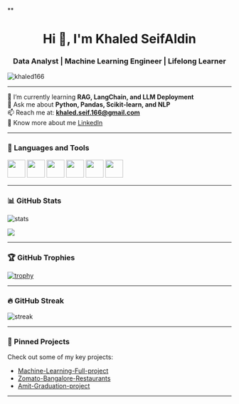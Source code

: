 **<h1 align="center">Hi 👋, I'm Khaled SeifAldin</h1>
<h3 align="center">Data Analyst | Machine Learning Engineer | Lifelong Learner</h3>

<p align="left"> 
  <img src="https://komarev.com/ghpvc/?username=khaled166&label=Profile%20views&color=0e75b6&style=flat" alt="khaled166" /> 
</p>

---

🌱 I’m currently learning **RAG, LangChain, and LLM Deployment**  
💬 Ask me about **Python, Pandas, Scikit-learn, and NLP**  
📫 Reach me at: **khaled.seif.166@gmail.com**  
📄 Know more about me [LinkedIn]([https://linkedin.com/in/YOUR-LINK-HERE](https://www.linkedin.com/in/khaled-seifaldin-089a7a1b7/))  

---

### 🧰 Languages and Tools
<p align="left">
  <img src="https://cdn.jsdelivr.net/gh/devicons/devicon/icons/python/python-original.svg" height="40"/>
  <img src="https://cdn.jsdelivr.net/gh/devicons/devicon/icons/mysql/mysql-original.svg" height="40"/>
  <img src="https://cdn.jsdelivr.net/gh/devicons/devicon/icons/git/git-original.svg" height="40"/>
  <img src="https://cdn.jsdelivr.net/gh/devicons/devicon/icons/jupyter/jupyter-original.svg" height="40"/>
  <img src="https://cdn.jsdelivr.net/gh/devicons/devicon/icons/tensorflow/tensorflow-original.svg" height="40"/>
  <img src="https://cdn.jsdelivr.net/gh/devicons/devicon/icons/linux/linux-original.svg" height="40"/>
</p>

---

### 📊 GitHub Stats
<p align="left">
  <img src="https://github-readme-stats.vercel.app/api?username=khaled166&show_icons=true&theme=radical" alt="stats"/>
</p>
<p align="left">
  <img src="https://github-readme-stats.vercel.app/api/top-langs/?username=khaled166&layout=compact&theme=radical" />
</p>

---

### 🏆 GitHub Trophies
[![trophy](https://github-profile-trophy.vercel.app/?username=khaled166&theme=darkhub&column=7)](https://github.com/ryo-ma/github-profile-trophy)

---

### 🔥 GitHub Streak
<p align="left">
  <img src="https://github-readme-streak-stats.herokuapp.com/?user=khaled166&theme=radical" alt="streak"/>
</p>

---

### 📌 Pinned Projects
Check out some of my key projects:

- [Machine-Learning-Full-project](https://github.com/khaled166/Machine-Learning-Full-project)
- [Zomato-Bangalore-Restaurants](https://github.com/khaled166/Zomato-Bangalore-Restaurants)
- [Amit-Graduation-project](https://github.com/khaled166/Amit-Graduation-project)

---
